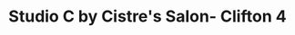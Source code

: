 ---
title: "Studio C by Cistre's Salon- Clifton 4"
url: /karachi/studio-c-by-cistres-salon-clifton-4/
shop: Kosmetik
---